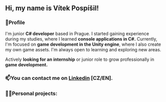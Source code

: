 ## Hi, my name is Vítek Pospíšil!

### 👾Profile
I'm junior **C# developer** based in Prague. I started gaining experience during my studies, where I learned **console applications in C#.** Currently, I'm focused on **game development in the Unity engine**, where I also create my own game assets. I'm always open to learning and exploring new areas.

Actively **looking for an internship** or junior role to grow professionally in **game development.**

### 📫You can contact me on [Linkedin](https://www.linkedin.com/in/vítek-pospíšil-091b41370) [CZ/EN].

### 👨‍💻Personal projects:
